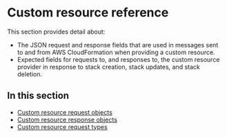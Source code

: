 # Custom resource reference<a name="crpg-ref"></a>

This section provides detail about:
+ The JSON request and response fields that are used in messages sent to and from AWS CloudFormation when providing a custom resource\.
+ Expected fields for requests to, and responses to, the custom resource provider in response to stack creation, stack updates, and stack deletion\.

## In this section<a name="w11171ab1c23c23c19b7"></a>
+ [Custom resource request objects](crpg-ref-requests.md)
+ [Custom resource response objects](crpg-ref-responses.md)
+ [Custom resource request types](crpg-ref-requesttypes.md)